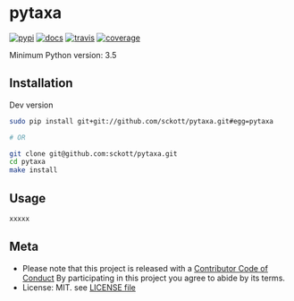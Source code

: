 pytaxa
======

[![pypi](https://img.shields.io/pypi/v/pytaxa.svg)](https://pypi.python.org/pypi/pytaxa)
[![docs](https://readthedocs.org/projects/pytaxa/badge/?version=latest)](http://pytaxa.rtfd.org/)
[![travis](https://travis-ci.org/sckott/pytaxa.svg?branch=master)](https://travis-ci.org/sckott/pytaxa)
[![coverage](https://codecov.io/gh/sckott/pytaxa/branch/master/graph/badge.svg)](https://codecov.io/gh/sckott/pytaxa)


Minimum Python version: 3.5


## Installation

Dev version

```sh
sudo pip install git+git://github.com/sckott/pytaxa.git#egg=pytaxa

# OR

git clone git@github.com:sckott/pytaxa.git
cd pytaxa
make install
```

## Usage

```python
xxxxx
```

## Meta

* Please note that this project is released with a [Contributor Code of Conduct](https://github.com/sckott/pytaxa/blob/master/CODE_OF_CONDUCT.md) By participating in this project you agree to abide by its terms.
* License: MIT. see [LICENSE file](https://github.com/sckott/pytaxa/blob/master/LICENSE)
